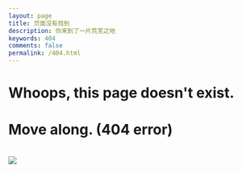 ```yaml
---
layout: page
title: 页面没有找到
description: 你来到了一片荒芜之地
keywords: 404
comments: false
permalink: /404.html
---
```


<div class="text-center">
  <h1>Whoops, this page doesn't exist.</h1>
  <h1>Move along. (404 error)</h1>
  <br/>

  <img src="https://github.com/crazycoderonearth/crazycoderonearth.github.io/blob/master/images/pages/404-error.png?raw=true" />
</div>

